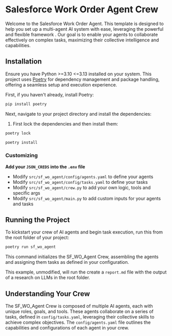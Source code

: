 # Salesforce Work Order Agent Crew

Welcome to the Salesforce Work Order Agent. This template is designed to help you set up a multi-agent AI system with ease, leveraging the powerful and flexible framework . Our goal is to enable your agents to collaborate effectively on complex tasks, maximizing their collective intelligence and capabilities.

## Installation

Ensure you have Python >=3.10 <=3.13 installed on your system. This project uses [Poetry](https://python-poetry.org/) for dependency management and package handling, offering a seamless setup and execution experience.

First, if you haven't already, install Poetry:

```bash
pip install poetry
```

Next, navigate to your project directory and install the dependencies:

1. First lock the dependencies and then install them:
```bash
poetry lock
```
```bash
poetry install
```
### Customizing

**Add your `JSON_CREDS` into the `.env` file**

- Modify `src/sf_wo_agent/config/agents.yaml` to define your agents
- Modify `src/sf_wo_agent/config/tasks.yaml` to define your tasks
- Modify `src/sf_wo_agent/crew.py` to add your own logic, tools and specific args
- Modify `src/sf_wo_agent/main.py` to add custom inputs for your agents and tasks

## Running the Project

To kickstart your crew of AI agents and begin task execution, run this from the root folder of your project:

```bash
poetry run sf_wo_agent
```

This command initializes the SF_WO_Agent Crew, assembling the agents and assigning them tasks as defined in your configuration.

This example, unmodified, will run the create a `report.md` file with the output of a research on LLMs in the root folder.

## Understanding Your Crew

The SF_WO_Agent Crew is composed of multiple AI agents, each with unique roles, goals, and tools. These agents collaborate on a series of tasks, defined in `config/tasks.yaml`, leveraging their collective skills to achieve complex objectives. The `config/agents.yaml` file outlines the capabilities and configurations of each agent in your crew.


